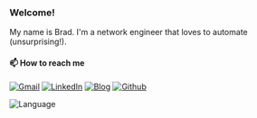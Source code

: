 ### Welcome!

My name is Brad. I'm a network engineer that loves to automate (unsurprising!).

#### 📫 How to reach me

[![Gmail](https://img.shields.io/badge/Gmail-D14836?style=for-the-badge&logo=gmail&logoColor=white)](mailto:brad@bradsvpn.com) [![LinkedIn](https://img.shields.io/badge/LinkedIn-0077B5?style=for-the-badge&logo=linkedin&logoColor=white)](https://www.linkedin.com/in/bradleeriley/) [![Blog](https://img.shields.io/badge/website-000000?style=for-the-badge&logo=About.me&logoColor=white)](https://bradsvpn.com) [![Github](https://img.shields.io/badge/GitHub-100000?style=for-the-badge&logo=github&logoColor=white)](https://github.com/vehemont)


![Language](https://github-readme-stats.vercel.app/api/top-langs/?username=vehemont)
